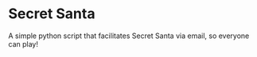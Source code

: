 # Secret Santa
A simple python script that facilitates Secret Santa via email, so everyone can play!
